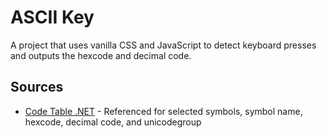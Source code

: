 # ASCII Key
A project that uses vanilla CSS and JavaScript to detect keyboard presses and outputs the hexcode and decimal code.

## Sources
* [Code Table .NET](http://www.codetable.net/) - Referenced for selected symbols, symbol name, hexcode, decimal code, and unicodegroup
